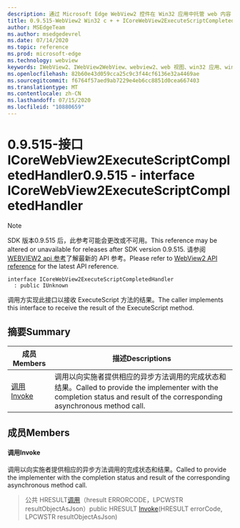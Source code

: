 ```yaml
---
description: 通过 Microsoft Edge WebView2 控件在 Win32 应用中托管 web 内容
title: 0.9.515-WebView2 Win32 c + + ICoreWebView2ExecuteScriptCompletedHandler
author: MSEdgeTeam
ms.author: msedgedevrel
ms.date: 07/14/2020
ms.topic: reference
ms.prod: microsoft-edge
ms.technology: webview
keywords: IWebView2、IWebView2WebView、webview2、web 视图、win32 应用、win32、edge、ICoreWebView2、ICoreWebView2Controller、浏览器控件、边缘 html
ms.openlocfilehash: 82b60e43d059cca25c9c3f44cf6136e32a4469ae
ms.sourcegitcommit: f6764f57aed9ab7229e4eb6cc8851d0cea667403
ms.translationtype: MT
ms.contentlocale: zh-CN
ms.lasthandoff: 07/15/2020
ms.locfileid: "10880659"
---
```

# <span data-ttu-id="08383-104">0.9.515-接口 ICoreWebView2ExecuteScriptCompletedHandler</span><span class="sxs-lookup"><span data-stu-id="08383-104">0.9.515 - interface ICoreWebView2ExecuteScriptCompletedHandler</span></span> 

> [!NOTE]
> <span data-ttu-id="08383-105">SDK 版本0.9.515 后，此参考可能会更改或不可用。</span><span class="sxs-lookup"><span data-stu-id="08383-105">This reference may be altered or unavailable for releases after SDK version 0.9.515.</span></span> <span data-ttu-id="08383-106">请参阅[WEBVIEW2 api 参考](../../../webview2-api-reference.md)了解最新的 API 参考。</span><span class="sxs-lookup"><span data-stu-id="08383-106">Please refer to [WebView2 API reference](../../../webview2-api-reference.md) for the latest API reference.</span></span>

```
interface ICoreWebView2ExecuteScriptCompletedHandler
  : public IUnknown
```

<span data-ttu-id="08383-107">调用方实现此接口以接收 ExecuteScript 方法的结果。</span><span class="sxs-lookup"><span data-stu-id="08383-107">The caller implements this interface to receive the result of the ExecuteScript method.</span></span>

## <span data-ttu-id="08383-108">摘要</span><span class="sxs-lookup"><span data-stu-id="08383-108">Summary</span></span>

 <span data-ttu-id="08383-109">成员</span><span class="sxs-lookup"><span data-stu-id="08383-109">Members</span></span>                        | <span data-ttu-id="08383-110">描述</span><span class="sxs-lookup"><span data-stu-id="08383-110">Descriptions</span></span>
--------------------------------|---------------------------------------------
[<span data-ttu-id="08383-111">调用</span><span class="sxs-lookup"><span data-stu-id="08383-111">Invoke</span></span>](#invoke) | <span data-ttu-id="08383-112">调用以向实施者提供相应的异步方法调用的完成状态和结果。</span><span class="sxs-lookup"><span data-stu-id="08383-112">Called to provide the implementer with the completion status and result of the corresponding asynchronous method call.</span></span>

## <span data-ttu-id="08383-113">成员</span><span class="sxs-lookup"><span data-stu-id="08383-113">Members</span></span>

#### <span data-ttu-id="08383-114">调用</span><span class="sxs-lookup"><span data-stu-id="08383-114">Invoke</span></span> 

<span data-ttu-id="08383-115">调用以向实施者提供相应的异步方法调用的完成状态和结果。</span><span class="sxs-lookup"><span data-stu-id="08383-115">Called to provide the implementer with the completion status and result of the corresponding asynchronous method call.</span></span>

> <span data-ttu-id="08383-116">公共 HRESULT[调用](#invoke)（hresult ERRORCODE，LPCWSTR resultObjectAsJson）</span><span class="sxs-lookup"><span data-stu-id="08383-116">public HRESULT [Invoke](#invoke)(HRESULT errorCode, LPCWSTR resultObjectAsJson)</span></span>

